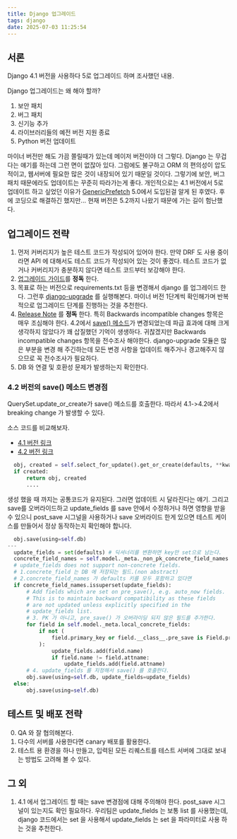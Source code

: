```yaml
---
title: Django 업그레이드
tags: django
date: 2025-07-03 11:25:54
---
```



## 서론

Django 4.1 버전을 사용하다 5로 업그레이드 하며 조사했던 내용.

Django 업그레이드는 왜 해야 할까?
1. 보안 패치
2. 버그 패치
3. 신기능 추가
4. 라이브러리들의 예전 버전 지원 종료
5. Python 버전 업데이트 

마이너 버전만 해도 가끔 쫄릴때가 있는데 메이저 버전이야 더 그렇다.
Django 는 무겁다는 얘기를 하는데 그런 면이 없잖아 있다.
그럼에도 불구하고 ORM 의 편의성이 압도적이고, 웹서버에 필요한 많은 것이 내장되어 있기 때문일 것이다.
그렇기에 보안, 버그 패치 때문에라도 업데이트는 꾸준히 따라가는게 좋다.
개인적으로는 4.1 버전에서 5로 업데이트 하고 싶었던 이유가 [GenericPrefetch](https://docs.djangoproject.com/en/5.0/ref/contrib/contenttypes/#genericprefetch) 5.0에서 도입된걸 알게 된 후였다.
후에 코딩으로 해결하긴 했지만...
현재 버전은 5.2까지 나왔기 때문에 가는 길이 험난했다.


## 업그레이드 전략

1. 먼저 커버리지가 높은 테스트 코드가 작성되어 있어야 한다. 만약 DRF 도 사용 중이라면 API 에 대해서도 테스트 코드가 작성되어 있는 것이 좋겠다. 테스트 코드가 없거나 커버리지가 충분하지 않다면 테스트 코드부터 보강해야 한다.
2. [업그레이드 가이드](https://docs.djangoproject.com/ko/5.2/howto/upgrade-version/)를 **정독** 한다.
3. 목표로 하는 버전으로 requirements.txt 등을 변경해서 django 를 업그레이드 한다. 그런후 [django-upgrade](https://django-upgrade.readthedocs.io/en/latest/) 를 실행해본다. 마이너 버전 1단계씩 확인해가며 반복적으로 업그레이드 단계를 진행하는 것을 추천한다.
4. [Release Note](https://docs.djangoproject.com/en/5.2/releases/) 를 **정독** 한다. 특히 Backwards incompatible changes 항목은 매우 조심해야 한다.
  4.2에서 [save() 메소드](https://docs.djangoproject.com/en/5.2/releases/4.2/#setting-update-fields-in-model-save-may-now-be-required)가 변경되었는데 파급 효과에 대해 크게 생각하지 않았다가 꽤 삽질했던 기억이 생생하다.
  귀찮겠지만 Backwards incompatible changes 항목을 전수조사 해야한다.
  django-upgrade 모듈은 많은 부분을 변경 해 주긴하는데 모든 변경 사항을 업데이트 해주거나 경고해주지 않으므로 꼭 전수조사가 필요하다.
5. DB 와 연결 및 호환성 문제가 발생하는지 확인한다.


### 4.2 버전의 save() 메소드 변경점

QuerySet.update_or_create가 save() 메소드를 호출한다. 따라서 4.1->4.2에서 breaking change 가 발생할 수 있다.

소스 코드를 비교해보자.
- [4.1 버전 링크](https://github.com/django/django/blob/9fee86e44dd83dc968ec443adcde191b3eba1286/django/db/models/query.py#L950)
- [4.2 버전 링크](https://github.com/django/django/blob/591b23a11b099081fc39d00171f5dc9efbd67e13/django/db/models/query.py#L937)

```Python
  obj, created = self.select_for_update().get_or_create(defaults, **kwargs)
  if created:
      return obj, created
      ....
```

생성 했을 때 까지는 공통코드가 유지된다. 그러면 업데이트 시 달라진다는 얘기.
그리고 save를 오버라이드하고 update_fields 를 save 안에서 수정하거나 하면 영향을 받을 수 있으니
post_save 시그널을 사용하거나 save 오버라이드 한게 있으면 테스트 케이스를 만들어서 정상 동작하는지 확인해야 합니다.

```Python
  obj.save(using=self.db)
---
  update_fields = set(defaults) # 딕셔너리를 변환하면 key만 set으로 남는다.
  concrete_field_names = self.model._meta._non_pk_concrete_field_names
  # update_fields does not support non-concrete fields.
  # 1.concrete_field 는 DB 에 저장되는 필드.(non abstract)
  # 2.concrete_field_names 가 defaults 키를 모두 포함하고 있다면
  if concrete_field_names.issuperset(update_fields):
      # Add fields which are set on pre_save(), e.g. auto_now fields.
      # This is to maintain backward compatibility as these fields
      # are not updated unless explicitly specified in the
      # update_fields list.
      # 3. PK 가 아니고, pre_save() 가 오버라이딩 되지 않은 필드를 추가한다. 
      for field in self.model._meta.local_concrete_fields:
          if not (
              field.primary_key or field.__class__.pre_save is Field.pre_save
          ):
              update_fields.add(field.name)
              if field.name != field.attname:
                  update_fields.add(field.attname)
      # 4. update_fields 를 지정해서 save() 를 호출한다.            
      obj.save(using=self.db, update_fields=update_fields) 
  else:
      obj.save(using=self.db)
```


## 테스트 및 배포 전략

0. QA 와 잘 협의해본다.
1. 다수의 서버를 사용한다면 canary 배포를 활용한다.
2. 테스트 용 환경을 하나 만들고, 입력된 모든 리퀘스트를 테스트 서버에 그대로 보내는 방법도 고려해 볼 수 있다.


## 그 외

1. 4.1 에서 업그레이드 할 때는 save 변경점에 대해 주의해야 한다. post_save 시그널이 있는지도 확인 필요하다.
   우리팀은 update_fields 는 보통 list 를 사용했는데, django 코드에서는 set 을 사용해서 update_fields 는 set 을 파라미터로 사용 하는 것을 추천한다.

